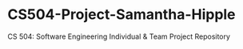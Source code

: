 # CS504-Project-Samantha-Hipple
CS 504: Software Engineering Individual &amp; Team Project Repository
